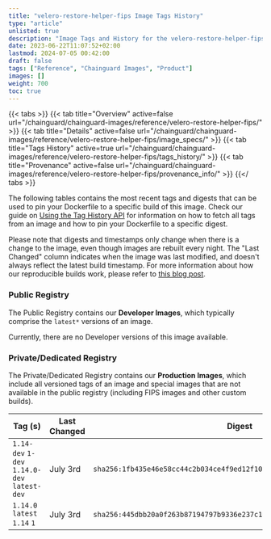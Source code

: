 ```yaml
---
title: "velero-restore-helper-fips Image Tags History"
type: "article"
unlisted: true
description: "Image Tags and History for the velero-restore-helper-fips Chainguard Image"
date: 2023-06-22T11:07:52+02:00
lastmod: 2024-07-05 00:42:00
draft: false
tags: ["Reference", "Chainguard Images", "Product"]
images: []
weight: 700
toc: true
---
```


{{< tabs >}}
{{< tab title="Overview" active=false url="/chainguard/chainguard-images/reference/velero-restore-helper-fips/" >}}
{{< tab title="Details" active=false url="/chainguard/chainguard-images/reference/velero-restore-helper-fips/image_specs/" >}}
{{< tab title="Tags History" active=true url="/chainguard/chainguard-images/reference/velero-restore-helper-fips/tags_history/" >}}
{{< tab title="Provenance" active=false url="/chainguard/chainguard-images/reference/velero-restore-helper-fips/provenance_info/" >}}
{{</ tabs >}}

The following tables contains the most recent tags and digests that can be used to pin your Dockerfile to a specific build of this image. Check our guide on [Using the Tag History API](/chainguard/chainguard-images/using-the-tag-history-api/) for information on how to fetch all tags from an image and how to pin your Dockerfile to a specific digest.

Please note that digests and timestamps only change when there is a change to the image, even though images are rebuilt every night. The "Last Changed" column indicates when the image was last modified, and doesn't always reflect the latest build timestamp. For more information about how our reproducible builds work, please refer to [this blog post](https://www.chainguard.dev/unchained/reproducing-chainguards-reproducible-image-builds).

### Public Registry
The Public Registry contains our **Developer Images**, which typically comprise the `latest*` versions of an image.

Currently, there are no Developer versions of this image available.

### Private/Dedicated Registry
The Private/Dedicated Registry contains our **Production Images**, which include all versioned tags of an image and special images that are not available in the public registry (including FIPS images and other custom builds).

| Tag (s)                                       | Last Changed | Digest                                                                    |
|-----------------------------------------------|--------------|---------------------------------------------------------------------------|
|  `1.14-dev` `1-dev` `1.14.0-dev` `latest-dev` | July 3rd     | `sha256:1fb435e46e58cc44c2b034ce4f9ed12f10a846276dd35e677e6c08e8c8619754` |
|  `1.14.0` `latest` `1.14` `1`                 | July 3rd     | `sha256:445dbb20a0f263b87194797b9336e237c1524d99b7b6a3b68e90896f314222bb` |

